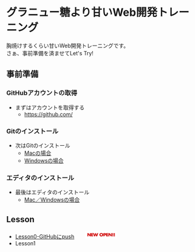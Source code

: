 # グラニュー糖より甘いWeb開発トレーニング

胸焼けするくらい甘いWeb開発トレーニングです。  
さぁ、事前準備を済ませてLet's Try!

## 事前準備
### GitHubアカウントの取得
  + まずはアカウントを取得する
    + https://github.com/

### Gitのインストール
  + 次はGitのインストール
    + [Macの場合](https://github.com/shiro83/special_training_in_hell_TypeWeb/wiki/Git%E3%82%A4%E3%83%B3%E3%82%B9%E3%83%88%E3%83%BC%E3%83%AB%EF%BC%88Mac%EF%BC%89)
    + [Windowsの場合](https://github.com/shiro83/special_training_in_hell_TypeWeb/wiki/git%E3%82%A4%E3%83%B3%E3%82%B9%E3%83%88%E3%83%BC%E3%83%AB%EF%BC%88Windows%EF%BC%89)

### エディタのインストール
  + 最後はエディタのインストール
    + [Mac／Windowsの場合](https://github.com/shiro83/special_training_in_hell_TypeWeb/wiki/%E3%82%A8%E3%83%87%E3%82%A3%E3%82%BF%E3%82%A4%E3%83%B3%E3%82%B9%E3%83%88%E3%83%BC%E3%83%AB%EF%BC%88Mac%EF%BC%8FWindows%EF%BC%89)


## Lesson
+ [Lesson0-GitHubにpush](Lesson0/Lesson0.md)　　<img src="ComImg/newopen.jpg" width="85px">
+ Lesson1

